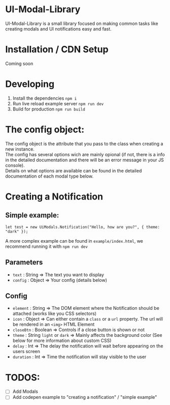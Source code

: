 # UI-Modal-Library

UI-Modal-Library is a small library focused on making common tasks like creating modals and UI notifications easy and fast.

# Installation / CDN Setup

Coming soon

# Developing

1. Install the dependencies `npm i`
2. Run live reload example server `npm run dev`
3. Build for production `npm run build`

# The config object:

The config object is the attribute that you pass to the class when creating a new instance.  
The config has several options wich are mainly opional (if not, there is a info in the detailed documentation and there will be an error message in your JS console).  
Details on what options are available can be found in the detailed documentation of each modal type below.

# Creating a Notification

## Simple example:

```
let test = new UiModals.Notification("Hello, how are you?", { theme: "dark" });
```

A more complex example can be found in `example/index.html`, we recommend running it with `npm run dev`

## Parameters

-   `text` : String => The text you want to display
-   `config` : Object => Your config (details below)

## Config

-   `element` : String => The DOM element where the Notification should be attached (works like you CSS selectors)
-   `icon` : Object => Can either contain a `class` or a `url` property. The url will be rendered in an `<img>` HTML Element
-   `closeBtn` : Boolean => Controls if a close button is shown or not
-   `theme` : String `light` or `dark` => Mainly affects the background color (See below for more information about custom CSS)
-   `delay` : Int => The delay the notification will wait before appearing on the users screen
-   `duration` : Int => Time the notification will stay visible to the user

# TODOS:

-   [ ] Add Modals
-   [ ] Add codepen example to "creating a notification" / "simple example"
